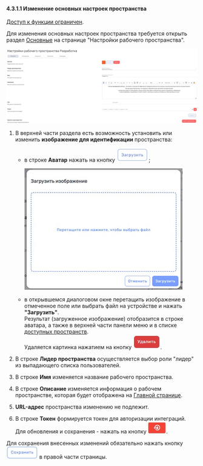 #### 4.3.1.1 Изменение основных настроек пространства

[Доступ к функции ограничен](9_roles_&_access/9.2_access.md).  

Для изменения основных настроек пространства требуется открыть раздел [Основные](4_workspace/4.3_settings/4.3.1_main/4.3.1_main_.md) на странице "Настройки рабочего пространства".

![4.3-2](/imgs/4.3-2.jpg)

1. B верхней части раздела есть возможность установить или изменить **изображение для идентификации** пространства:  
   - в строке **Аватар** нажать на кнопку ![кнопка_загрузить](/imgs/кнопка_загрузить.jpg);  

     ![4.3.1.1-2](/imgs/4.3.1.1-2.jpg)

   - в открывшемся диалоговом окне перетащить изображение в отмеченное поле или выбрать файл на устройстве и нажать **"Загрузить"**.  
   Результат (загруженное изображение) отобразится в строке аватара, а также в верхней части панели меню и в списке [доступных пространств](4_workspace/4.1_me_workspaces.md).  
   Удаляется картинка нажатием на кнопку ![кнопка_удалить](/imgs/кнопка_удалить.jpg).

2. В строке **Лидер пространства** осуществляется выбор роли "лидер" из выпадающего списка пользователей.  
3. В строке **Имя** изменяется название рабочего пространства.
4. В строке **Описание** изменяется информация о рабочем пространстве, которая будет отображена на [Главной странице](1_home_page/1_home_page.md). 
5. **URL-адрес** пространства изменению не подлежит.
6. В строке **Токен** формируется токен для авторизации интеграций. Для обновления и сохранения - нажать на кнопку ![токен](/imgs/кнопка_токен.jpg).

Для сохранения внесенных изменений обязательно нажать кнопку ![Сохранить](/imgs/сохранить.jpg) в правой части страницы.

